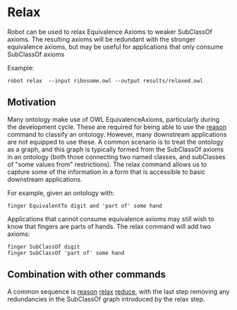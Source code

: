# Relax

Robot can be used to relax Equivalence Axioms to weaker SubClassOf axioms. The resulting axioms will be redundant with the stronger equivalence axioms, but may be useful for applications that only consume SubClassOf axioms

Example:

    robot relax  --input ribosome.owl --output results/relaxed.owl
    
## Motivation

Many ontology make use of OWL EquivalenceAxioms, particularly during the development cycle. These are required for being able to use the [reason](/reason) command to classify an ontology. However, many downstream applications are not equipped to use these. A common scenario is to treat the ontology as a graph, and this graph is typically formed from the SubClassOf axioms in an ontology (both those connecting two named classes, and subClasses of "some values from" restrictions). The relax command allows us to capture some of the information in a form that is accessible to basic downstream applications.

For example, given an ontology with:

```
finger EquivalentTo digit and 'part of' some hand
```

Applications that cannot consume equivalence axioms may still wish to know that fingers are parts of hands. The relax command will add two axioms:

```
finger SubClassOf digit
finger SubClassOf 'part of' some hand
```

## Combination with other commands

A common sequence is [reason](/reason) [relax](/relax) [reduce](/reduce), with the last step removing any redundancies in the SubClassOf graph introduced by the relax step.
